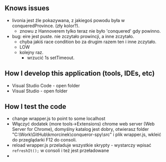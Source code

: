 ## Knows issues

* livonia jest źle pokazywana, z jakiegoś powodu była w conqueredProvince. (zły kolor?).
  * znowu z Hannoverem tylko teraz nie było 'conquered' gdy powinno.
* bug: eire jest puste. nie zczytało prowincji, a inne zczytało.
	- chyba jakiś race condition bo za drugim razem ten i inne zczytało.
	- LOW
	- kolejny raz.
		- wrzucić 1s setTimeout.

## How I develop this application (tools, IDEs, etc)

* Visual Studio Code - open folder
* Visual Studio - open folder

## How I test the code

* change wrapper.js to point to some localhost
* Włączyć dodatek (more tools->Extensions) chrome web server (Web Server for Chrome), domyślny katalog jest dobry, otwierasz folder "C:\Work\GitHub\kmorcinek\conqueror-spy\src" i plik wrapper.js, wkleić do przeglądarki F12 do consoli.
* reload wrapper.js przeladuje wszystkie skrypty - wystarczy wpisać `refreshIt();` w consoli i też jest przeładowane
* 
